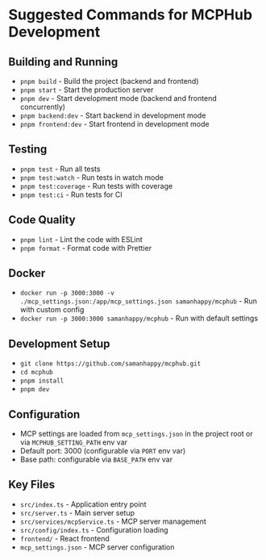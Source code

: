 # Suggested Commands for MCPHub Development

## Building and Running
- `pnpm build` - Build the project (backend and frontend)
- `pnpm start` - Start the production server
- `pnpm dev` - Start development mode (backend and frontend concurrently)
- `pnpm backend:dev` - Start backend in development mode
- `pnpm frontend:dev` - Start frontend in development mode

## Testing
- `pnpm test` - Run all tests
- `pnpm test:watch` - Run tests in watch mode
- `pnpm test:coverage` - Run tests with coverage
- `pnpm test:ci` - Run tests for CI

## Code Quality
- `pnpm lint` - Lint the code with ESLint
- `pnpm format` - Format code with Prettier

## Docker
- `docker run -p 3000:3000 -v ./mcp_settings.json:/app/mcp_settings.json samanhappy/mcphub` - Run with custom config
- `docker run -p 3000:3000 samanhappy/mcphub` - Run with default settings

## Development Setup
- `git clone https://github.com/samanhappy/mcphub.git`
- `cd mcphub`
- `pnpm install`
- `pnpm dev`

## Configuration
- MCP settings are loaded from `mcp_settings.json` in the project root or via `MCPHUB_SETTING_PATH` env var
- Default port: 3000 (configurable via `PORT` env var)
- Base path: configurable via `BASE_PATH` env var

## Key Files
- `src/index.ts` - Application entry point
- `src/server.ts` - Main server setup
- `src/services/mcpService.ts` - MCP server management
- `src/config/index.ts` - Configuration loading
- `frontend/` - React frontend
- `mcp_settings.json` - MCP server configuration